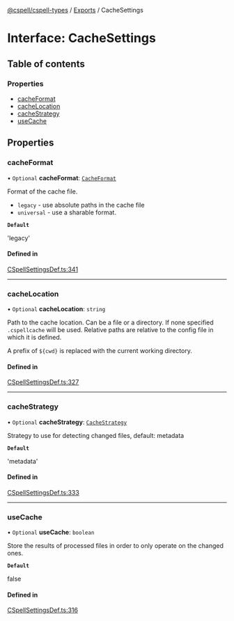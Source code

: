 [@cspell/cspell-types](../README.md) / [Exports](../modules.md) / CacheSettings

# Interface: CacheSettings

## Table of contents

### Properties

- [cacheFormat](CacheSettings.md#cacheformat)
- [cacheLocation](CacheSettings.md#cachelocation)
- [cacheStrategy](CacheSettings.md#cachestrategy)
- [useCache](CacheSettings.md#usecache)

## Properties

### cacheFormat

• `Optional` **cacheFormat**: [`CacheFormat`](../modules.md#cacheformat)

Format of the cache file.
- `legacy` - use absolute paths in the cache file
- `universal` - use a sharable format.

**`Default`**

'legacy'

#### Defined in

[CSpellSettingsDef.ts:341](https://github.com/streetsidesoftware/cspell/blob/bb436cd/packages/cspell-types/src/CSpellSettingsDef.ts#L341)

___

### cacheLocation

• `Optional` **cacheLocation**: `string`

Path to the cache location. Can be a file or a directory.
If none specified `.cspellcache` will be used.
Relative paths are relative to the config file in which it
is defined.

A prefix of `${cwd}` is replaced with the current working directory.

#### Defined in

[CSpellSettingsDef.ts:327](https://github.com/streetsidesoftware/cspell/blob/bb436cd/packages/cspell-types/src/CSpellSettingsDef.ts#L327)

___

### cacheStrategy

• `Optional` **cacheStrategy**: [`CacheStrategy`](../modules.md#cachestrategy)

Strategy to use for detecting changed files, default: metadata

**`Default`**

'metadata'

#### Defined in

[CSpellSettingsDef.ts:333](https://github.com/streetsidesoftware/cspell/blob/bb436cd/packages/cspell-types/src/CSpellSettingsDef.ts#L333)

___

### useCache

• `Optional` **useCache**: `boolean`

Store the results of processed files in order to only operate on the changed ones.

**`Default`**

false

#### Defined in

[CSpellSettingsDef.ts:316](https://github.com/streetsidesoftware/cspell/blob/bb436cd/packages/cspell-types/src/CSpellSettingsDef.ts#L316)

